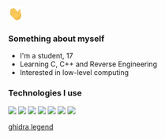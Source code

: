 <img src="https://raw.githubusercontent.com/f1ammable/f1ammable/main/wave.gif" width="30px">

### Something about myself

- I'm a student, 17
- Learning C, C++ and Reverse Engineering
- Interested in low-level computing 

### Technologies I use
<img src="https://img.shields.io/badge/C-6182ff?style=for-the-badge&logo=c&logoColor=white" height="50"> <img src="https://img.shields.io/badge/C++-6182ff?style=for-the-badge&logo=cplusplus&logoColor=white" height="50">
<img src="https://img.shields.io/badge/MacOS-6182ff?style=for-the-badge&logo=apple&logoColor=white" height="50"> <img src="https://img.shields.io/badge/Windows-6182ff?style=for-the-badge&logo=windows&logoColor=white" height="50">
<img src="https://img.shields.io/badge/VSC-6182ff?style=for-the-badge&logo=visualstudiocode&logoColor=white" height="50"> <img src="https://img.shields.io/badge/Vim-6182ff?style=for-the-badge&logo=vim&logoColor=white" height="50"> 
<img src="https://img.shields.io/badge/iTerm-6182ff?style=for-the-badge&logo=iterm2&logoColor=white" height="50">  

[ghidra legend](https://cdn.discordapp.com/attachments/872075419568979988/905618078954553414/ghidra_legend.png)
